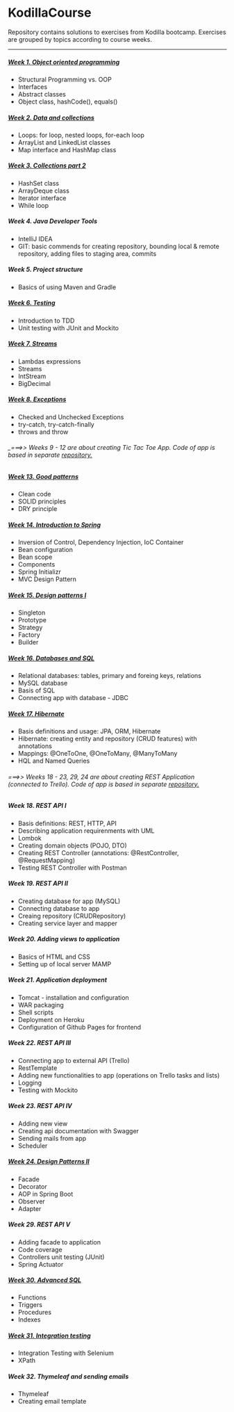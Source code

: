 # KodillaCourse



Repository contains solutions to exercises from Kodilla bootcamp. Exercises are grouped by topics according to course weeks.

------------

##### [Week 1. Object oriented programming](https://github.com/piotr-kostka/piotr-kostka-kodilla-java-bootcamp/tree/master/kodilla-modules-0-4/src/main/java/module1) 
- Structural Programming vs. OOP
- Interfaces
- Abstract classes
- Object class, hashCode(), equals()

##### [Week 2. Data and collections](https://github.com/piotr-kostka/piotr-kostka-kodilla-java-bootcamp/tree/master/kodilla-modules-0-4/src/main/java/module2)
- Loops: for loop, nested loops, for-each loop
- ArrayList and LinkedList classes
- Map interface and HashMap class
  
##### [Week 3. Collections part 2](https://github.com/piotr-kostka/piotr-kostka-kodilla-java-bootcamp/tree/master/kodilla-modules-0-4/src/main/java/module3)
- HashSet class
- ArrayDeque class
- Iterator interface
- While loop

##### Week 4. Java Developer Tools
- IntelliJ IDEA
- GIT: basic commends for creating repository, bounding local & remote repository, adding files to staging area, commits 

##### Week 5. Project structure
- Basics of using Maven and Gradle

##### [Week 6. Testing](https://github.com/piotr-kostka/piotr-kostka-kodilla-java-bootcamp/tree/master/kodilla-testing)   
- Introduction to TDD 
- Unit testing with JUnit and Mockito

##### [Week 7. Streams](https://github.com/piotr-kostka/piotr-kostka-kodilla-java-bootcamp/tree/master/kodilla-stream) 
- Lambdas expressions
- Streams
- IntStream
- BigDecimal

##### [Week 8. Exceptions](https://github.com/piotr-kostka/piotr-kostka-kodilla-java-bootcamp/tree/master/kodilla-exception)  
- Checked and Unchecked Exceptions
- try-catch, try-catch-finally
- throws and throw

###### _===>> Weeks 9 - 12 are about creating Tic Tac Toe App. Code of app is based in separate [repository.](https://github.com/piotr-kostka/kodilla-tictactoe)


##### [Week 13. Good patterns](https://github.com/piotr-kostka/piotr-kostka-kodilla-java-bootcamp/tree/master/kodilla-good-patterns) 
- Clean code
- SOLID principles
- DRY principle

##### [Week 14. Introduction to Spring](https://github.com/piotr-kostka/piotr-kostka-kodilla-java-bootcamp/tree/master/kodilla-spring) 
- Inversion of Control, Dependency Injection, IoC Container
- Bean configuration
- Bean scope 
- Components
- Spring Initializr
- MVC Design Pattern

##### [Week 15. Design patterns I](https://github.com/piotr-kostka/piotr-kostka-kodilla-java-bootcamp/tree/master/kodilla-patterns)  
 - Singleton
 - Prototype
 - Strategy
 - Factory
 - Builder

##### [Week 16. Databases and SQL](https://github.com/piotr-kostka/piotr-kostka-kodilla-java-bootcamp/tree/master/kodilla-jdbc)
- Relational databases: tables, primary and foreing keys, relations
- MySQL database
- Basis of SQL
- Connecting app with database - JDBC

##### [Week 17. Hibernate](https://github.com/piotr-kostka/piotr-kostka-kodilla-java-bootcamp/tree/master/kodilla-hibernate)
- Basis definitions and usage: JPA, ORM, Hibernate
- Hibernate: creating entity and repository (CRUD features) with annotations
- Mappings: @OneToOne, @OneToMany, @ManyToMany
- HQL and Named Queries



###### _===>> Weeks 18 - 23, 29, 24 are about creating REST Application (connected to Trello). Code of app is based in separate [repository.](https://github.com/piotr-kostka/kodilla-application-tasks)_

##### Week 18. REST API I
- Basis definitions: REST, HTTP, API 
- Describing application requirenments with UML
- Lombok
- Creating domain objects (POJO, DTO)
- Creating REST Controller (annotations: @RestController, @RequestMapping)
- Testing REST Controller with Postman

##### Week 19. REST API II
- Creating database for app (MySQL)
- Connecting database to app
- Creaing repository (CRUDRepository)
- Creating service layer and mapper 

##### Week 20. Adding views to application
- Basics of HTML and CSS
- Setting up of local server MAMP

##### Week 21. Application deployment
- Tomcat - installation and configuration
- WAR packaging
- Shell scripts
- Deployment on Heroku
- Configuration of Github Pages for frontend

##### Week 22. REST API III
- Connecting app to external API (Trello)
- RestTemplate
- Adding new functionalities to app (operations on Trello tasks and lists)
- Logging
- Testing with Mockito

##### Week 23. REST API IV
- Adding new view 
- Creating api documentation with Swagger
- Sending mails from app
- Scheduler

##### [Week 24. Design Patterns II](https://github.com/piotr-kostka/piotr-kostka-kodilla-java-bootcamp/tree/master/kodilla-patterns2)
- Facade
- Decorator
- AOP in Spring Boot
- Observer
- Adapter

##### Week 29. REST API V
- Adding facade to application
- Code coverage
- Controllers unit testing (JUnit) 
- Spring Actuator

##### [Week 30. Advanced SQL](https://github.com/piotr-kostka/piotr-kostka-kodilla-java-bootcamp/tree/master/scripts/MOD-30)
- Functions
- Triggers
- Procedures
- Indexes

##### [Week 31. Integration testing](https://github.com/piotr-kostka/piotr-kostka-kodilla-java-bootcamp/tree/master/kodilla-testing2)
- Integration Testing with Selenium
- XPath

##### Week 32. Thymeleaf and sending emails
- Thymeleaf
- Creating email template 
